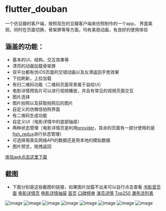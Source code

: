 # flutter_douban

一个仿豆瓣的客户端，按照现在的豆瓣客户端来仿照制作的一个app，
界面美观，同时在页面切换，骨架屏等等方面，均有美观动画，有良好的使用体验

## 涵盖的功能：
- 基本的UI，结构，交互效果等
- 漂亮的动画加载骨架屏
- 双平台都有仿iOS页面的交错动画以及左滑返回手势效果
- 下拉刷新，上拉加载
- 有扫二维码功能（二维码页面背景属于自绘UI） 
- 电影详情预告片可以进行视频播放，并且有常见的视频页面交互
- 图片选择
- 图片拍照以及获取拍照后的图片
- 自定义的仿微信拍照界面
- 有二维码生成功能
- 自定义UI（电影详情中的底部抽屉）
- 两种状态管理（电影详情页是利用[provider](https://pub.dev/packages/provider)，其余的页面有一部分使用的是[fish_redux](https://pub.dev/packages/fish_redux)进行状态管理）
- 可选择用真实网络API的数据还是用本地的模拟数据
- 图片预览，拖拽返回

[体验apk点击这里下载](https://github.com/luckysmg/flutter_douban/raw/master/app-release.apk)


## 截图
- 下面分别是这些截图的链接，如果图片加载不出来可以自行点击查看
[书影音页面](http://m.qpic.cn/psb?/V14ZW7Fv20HeHr/vuAA5r4gyrSCA*UPFw.oDTqNYjWSSXFJDL1F3Vg9M0k!/b/dL4AAAAAAAAA&bo=EAMSBhADEgYDCSw!&rf=viewer_4)
[电影详情页](http://m.qpic.cn/psb?/V14ZW7Fv20HeHr/Wxlnjk3DHNwHjnXa*7LjnKNPZFEPqa4hsqfIMbpVJm0!/b/dLgAAAAAAAAA&bo=EAMSBhADEgYRCT4!&rf=viewer_4)
[电影详情抽屉](http://m.qpic.cn/psb?/V14ZW7Fv20HeHr/mMAsEyy5tndSdEkUvPdQbdUjLmYKoeVc.cs54CMn1F0!/b/dFQBAAAAAAAA&bo=EAMSBhADEgYRCT4!&rf=viewer_4)
[首页](http://m.qpic.cn/psb?/V14ZW7Fv20HeHr/2ZjUM52pr3zZEvGSYjEwDYsZdStCA4yY52tNanpGUXs!/b/dL8AAAAAAAAA&bo=EAMSBhADEgYRCT4!&rf=viewer_4)
[口碑榜单](http://m.qpic.cn/psb?/V14ZW7Fv20HeHr/R96XJBEM5cOEtg0vfr.WUH4lfpxBtiw83Otm5hYgw00!/b/dLYAAAAAAAAA&bo=EAMSBhADEgYRCT4!&rf=viewer_4)
[演员详情](http://m.qpic.cn/psb?/V14ZW7Fv20HeHr/2H.NV1wxZCNbn*CPWWlo84lEGgGQmoouY9L8v162fSg!/b/dLgAAAAAAAAA&bo=EAMSBhADEgYRCT4!&rf=viewer_4)
[Top250](http://m.qpic.cn/psb?/V14ZW7Fv20HeHr/fFOqa8QWViRAL.57rYewG*7u5snuVWULvS5yZo0Z*WU!/b/dFQBAAAAAAAA&bo=EAMSBhADEgYRCT4!&rf=viewer_4)
[瀑布流列表](http://m.qpic.cn/psb?/V14ZW7Fv20HeHr/.LOOewhRgb2lMgqeFbaXLjxEdvhmm0a8tCrJ3dYvUWE!/b/dLYAAAAAAAAA&bo=rANGBwAAAAADB8w!&rf=viewer_4)


![image](http://a3.qpic.cn/psb?/V14ZW7Fv20HeHr/vuAA5r4gyrSCA*UPFw.oDTqNYjWSSXFJDL1F3Vg9M0k!/m/dL4AAAAAAAAAnull&bo=EAMSBhADEgYDCSw!&rf=photolist&t=5)
![image](http://a1.qpic.cn/psb?/V14ZW7Fv20HeHr/Wxlnjk3DHNwHjnXa*7LjnKNPZFEPqa4hsqfIMbpVJm0!/m/dLgAAAAAAAAAnull&bo=EAMSBhADEgYRCT4!&rf=photolist&t=5)
![image](http://a1.qpic.cn/psb?/V14ZW7Fv20HeHr/mMAsEyy5tndSdEkUvPdQbdUjLmYKoeVc.cs54CMn1F0!/m/dFQBAAAAAAAAnull&bo=EAMSBhADEgYRCT4!&rf=photolist&t=5)
![image](http://a4.qpic.cn/psb?/V14ZW7Fv20HeHr/2ZjUM52pr3zZEvGSYjEwDYsZdStCA4yY52tNanpGUXs!/m/dL8AAAAAAAAAnull&bo=EAMSBhADEgYRCT4!&rf=photolist&t=5)
![image](http://a3.qpic.cn/psb?/V14ZW7Fv20HeHr/R96XJBEM5cOEtg0vfr.WUH4lfpxBtiw83Otm5hYgw00!/m/dLYAAAAAAAAAnull&bo=EAMSBhADEgYRCT4!&rf=photolist&t=5)
![image](http://a1.qpic.cn/psb?/V14ZW7Fv20HeHr/2H.NV1wxZCNbn*CPWWlo84lEGgGQmoouY9L8v162fSg!/m/dLgAAAAAAAAAnull&bo=EAMSBhADEgYRCT4!&rf=photolist&t=5)
![image](http://a1.qpic.cn/psb?/V14ZW7Fv20HeHr/fFOqa8QWViRAL.57rYewG*7u5snuVWULvS5yZo0Z*WU!/m/dFQBAAAAAAAAnull&bo=EAMSBhADEgYRCT4!&rf=photolist&t=5)
![image](http://a3.qpic.cn/psb?/V14ZW7Fv20HeHr/.LOOewhRgb2lMgqeFbaXLjxEdvhmm0a8tCrJ3dYvUWE!/m/dLYAAAAAAAAAnull&bo=rANGBwAAAAADB8w!&rf=photolist&t=5)

